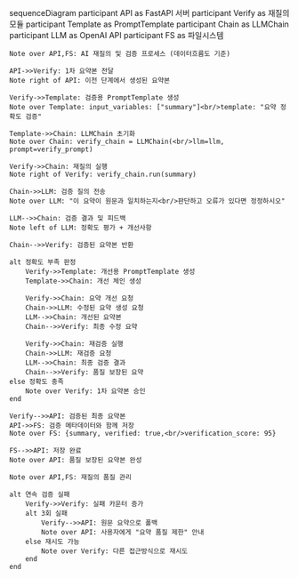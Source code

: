 sequenceDiagram
    participant API as FastAPI 서버
    participant Verify as 재질의 모듈
    participant Template as PromptTemplate
    participant Chain as LLMChain
    participant LLM as OpenAI API
    participant FS as 파일시스템

    Note over API,FS: AI 재질의 및 검증 프로세스 (데이터흐름도 기준)

    API->>Verify: 1차 요약본 전달
    Note right of API: 이전 단계에서 생성된 요약본

    Verify->>Template: 검증용 PromptTemplate 생성
    Note over Template: input_variables: ["summary"]<br/>template: "요약 정확도 검증"

    Template->>Chain: LLMChain 초기화
    Note over Chain: verify_chain = LLMChain(<br/>llm=llm, prompt=verify_prompt)

    Verify->>Chain: 재질의 실행
    Note right of Verify: verify_chain.run(summary)

    Chain->>LLM: 검증 질의 전송
    Note over LLM: "이 요약이 원문과 일치하는지<br/>판단하고 오류가 있다면 정정하시오"

    LLM-->>Chain: 검증 결과 및 피드백
    Note left of LLM: 정확도 평가 + 개선사항

    Chain-->>Verify: 검증된 요약본 반환

    alt 정확도 부족 판정
        Verify->>Template: 개선용 PromptTemplate 생성
        Template->>Chain: 개선 체인 생성
        
        Verify->>Chain: 요약 개선 요청
        Chain->>LLM: 수정된 요약 생성 요청
        LLM-->>Chain: 개선된 요약본
        Chain-->>Verify: 최종 수정 요약
        
        Verify->>Chain: 재검증 실행
        Chain->>LLM: 재검증 요청
        LLM-->>Chain: 최종 검증 결과
        Chain-->>Verify: 품질 보장된 요약
    else 정확도 충족
        Note over Verify: 1차 요약본 승인
    end

    Verify-->>API: 검증된 최종 요약본
    API->>FS: 검증 메타데이터와 함께 저장
    Note over FS: {summary, verified: true,<br/>verification_score: 95}

    FS-->>API: 저장 완료
    Note over API: 품질 보장된 요약본 완성

    Note over API,FS: 재질의 품질 관리

    alt 연속 검증 실패
        Verify->>Verify: 실패 카운터 증가
        alt 3회 실패
            Verify-->>API: 원문 요약으로 폴백
            Note over API: 사용자에게 "요약 품질 제한" 안내
        else 재시도 가능
            Note over Verify: 다른 접근방식으로 재시도
        end
    end